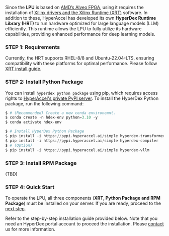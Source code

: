 <!---
Copyright 2024 The HyperAccel Inc. All rights reserved.
-->

Since the **LPU** is based on [AMD’s Alveo FPGA](https://www.amd.com/ko/products/accelerators/alveo/u55c/a-u55c-p00g-pq-g.html#get-started), using it requires the installation of [Xilinx drivers and the Xilinx Runtime (XRT)](https://www.xilinx.com/support/download/index.html/content/xilinx/en/downloadNav/alveo/u55c.html) software. In addition to these, HyperAccel has developed its own **HyperDex Runtime Library (HRT)** to run hardware optimized for large language models (LLM) efficiently. This runtime allows the LPU to fully utilize its hardware capabilities, providing enhanced performance for deep learning models.


### STEP 1: Requirements

Currently, the HRT supports RHEL-8/8 and Ubuntu-22.04-LTS, ensuring compatibility with these platforms for optimal performance. Please follow [XRT install guide](./install_xrt.md).


### STEP 2: Install Python Package

You can install `hyperdex python package` using pip, which requires access rights to [HyperAccel's private PyPI server](https://pypi.hyperaccel.ai). To install the HyperDex Python package, run the following command:

```python linenums="1" hl_lines="6 7 9"
$ # (Recommended) Create a new conda environemnt.
$ conda create -n hdex-env python=3.10 -y
$ conda activate hdex-env

$ # Install HyperDex Python Package
$ pip install -i https://pypi.hyperaccel.ai/simple hyperdex-transformers
$ pip install -i https://pypi.hyperaccel.ai/simple hyperdex-compiler
$ # (Option)
$ pip install -i https://pypi.hyperaccel.ai/simple hyperdex-vllm
```


### STEP 3: Install RPM Package

(TBD)


### STEP 4: Quick Start

To operate the LPU, all three components (**XRT, Python Package and RPM Package**) must be installed on your server. If you are ready, proceed to the [next step](./quick_start.md).

Refer to the step-by-step installation guide provided below.
Note that you need an HyperDex portal account to proceed the installation.
Please [contact](mailto:contact@hyperaccel.ai) us for more information.

